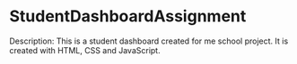 # StudentDashboardAssignment
Description: This is a student dashboard created for me school project. It is created with HTML, CSS and JavaScript.
